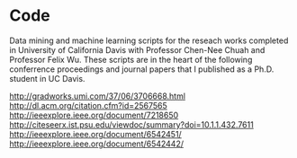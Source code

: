 Code
====

Data mining and machine learning scripts for the reseach works completed in University of California Davis with Professor Chen-Nee Chuah and Professor Felix Wu. These scripts are in the heart of the following conferrence proceedings and journal papers that I published as a Ph.D. student in UC Davis.

http://gradworks.umi.com/37/06/3706668.html
http://dl.acm.org/citation.cfm?id=2567565
http://ieeexplore.ieee.org/document/7218650
http://citeseerx.ist.psu.edu/viewdoc/summary?doi=10.1.1.432.7611
http://ieeexplore.ieee.org/document/6542451/
http://ieeexplore.ieee.org/document/6542442/
